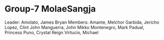 # Group-7 MolaeSangja
Leader: Amolato, James Bryan
Members:  Amante, Melchor
          Garbida, Jericho
          Lopez, Clint John
          Manguerra, John Mikko
          Montenegro, Mark
          Padual, Princess
          Puno, Crystal Reign
          Virtucio, Michael
  

